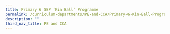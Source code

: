 ```yaml
---
title: Primary 6 SEP ‘Kin Ball’ Programme
permalink: /curriculum-departments/PE-and-CCA/Primary-6-Kin-Ball-Programme
description: ""
third_nav_title: PE and CCA
---
```


